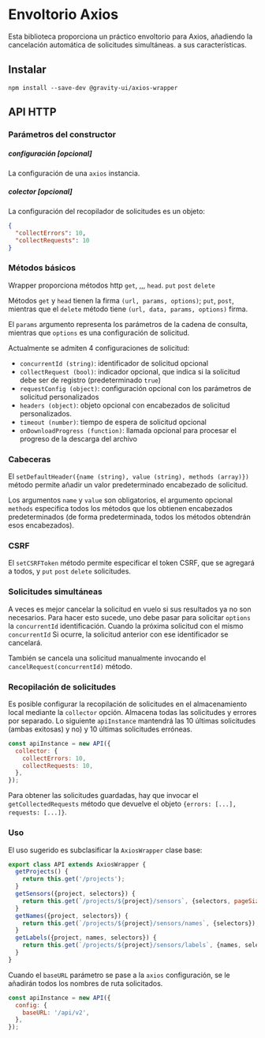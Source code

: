 # Envoltorio Axios

Esta biblioteca proporciona un práctico envoltorio para Axios, añadiendo la cancelación automática de solicitudes simultáneas.
a sus características.

## Instalar

```shell
npm install --save-dev @gravity-ui/axios-wrapper
```

## API HTTP

### Parámetros del constructor

##### configuración [opcional]

La configuración de una `axios` instancia.

##### colector [opcional]

La configuración del recopilador de solicitudes es un objeto:

```json
{
  "collectErrors": 10,
  "collectRequests": 10
}
```

### Métodos básicos

Wrapper proporciona métodos http `get`, ,,, `head`. `put` `post` `delete`

Métodos `get` y `head` tienen la firma `(url, params, options)`; `put`, `post`, mientras que el `delete` método
tiene `(url, data, params, options)` firma.

El `params` argumento representa los parámetros de la cadena de consulta, mientras que `options` es una configuración de solicitud.

Actualmente se admiten 4 configuraciones de solicitud:

- `concurrentId (string)`: identificador de solicitud opcional
- `collectRequest (bool)`: indicador opcional, que indica si la solicitud debe ser de registro (predeterminado `true`)
- `requestConfig (object)`: configuración opcional con los parámetros de solicitud personalizados
- `headers (object)`: objeto opcional con encabezados de solicitud personalizados.
- `timeout (number)`: tiempo de espera de solicitud opcional
- `onDownloadProgress (function)`: llamada opcional para procesar el progreso de la descarga del archivo

### Cabeceras

El `setDefaultHeader({name (string), value (string), methods (array)})` método permite añadir un valor predeterminado
encabezado de solicitud.

Los argumentos `name` y `value` son obligatorios, el argumento opcional `methods` especifica todos los métodos que los obtienen
encabezados predeterminados (de forma predeterminada, todos los métodos obtendrán esos encabezados).

### CSRF

El `setCSRFToken` método permite especificar el token CSRF, que se agregará a todos, y `put` `post` `delete`
solicitudes.

### Solicitudes simultáneas

A veces es mejor cancelar la solicitud en vuelo si sus resultados ya no son necesarios. Para hacer esto
sucede, uno debe pasar para solicitar `options` la `concurrentId` identificación. Cuando la próxima solicitud con el mismo
`concurrentId` Si ocurre, la solicitud anterior con ese identificador se cancelará.

También se cancela una solicitud manualmente invocando el `cancelRequest(concurrentId)` método.

### Recopilación de solicitudes

Es posible configurar la recopilación de solicitudes en el almacenamiento local mediante la `collector` opción. Almacena
todas las solicitudes y errores por separado. Lo siguiente `apiInstance` mantendrá las 10 últimas solicitudes (ambas exitosas)
y no) y 10 últimas solicitudes erróneas.

```javascript
const apiInstance = new API({
  collector: {
    collectErrors: 10,
    collectRequests: 10,
  },
});
```

Para obtener las solicitudes guardadas, hay que invocar el `getCollectedRequests` método que devuelve el objeto
`{errors: [...], requests: [...]}`.

### Uso

El uso sugerido es subclasificar la `AxiosWrapper` clase base:

```javascript
export class API extends AxiosWrapper {
  getProjects() {
    return this.get('/projects');
  }
  getSensors({project, selectors}) {
    return this.get(`/projects/${project}/sensors`, {selectors, pageSize: 200});
  }
  getNames({project, selectors}) {
    return this.get(`/projects/${project}/sensors/names`, {selectors});
  }
  getLabels({project, names, selectors}) {
    return this.get(`/projects/${project}/sensors/labels`, {names, selectors});
  }
}
```

Cuando el `baseURL` parámetro se pase a la `axios` configuración, se le añadirán todos los nombres de ruta solicitados.

```javascript
const apiInstance = new API({
  config: {
    baseURL: '/api/v2',
  },
});
```

